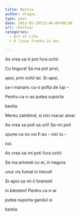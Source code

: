 ```yaml
---
title: Bestia
author: dragos
type: post
date: 2013-05-20T23:44:09+00:00
url: /bestia/
categories:
  - Art of Life
  - O linie franta in doi

---
```

As vrea sa-ti pot fura ochii
  
Cu lingura! Sa ma pot privi,
  
apoi, prin ochii tai. Si-apoi,
  
sa-i mananc cu-o pofta de lup &#8211;
  
Pentru ca n-as putea suporta
  
bestia

Mereu zambind, si nici macar amar
  
As vrea sa poti sa urli! Sa-mi poti
  
spune ca nu voi fi eu &#8211; nici tu &#8211;<!--more-->


  
noi.

As vrea sa-mi poti fura ochii
  
Sa ma privesti cu ei, in negura
  
unui vis fumat in trecut!
  
Si-apoi sa mi-ii hranesti
  
in blestem! Pentru ca n-ai
  
putea suporta gandul si
  
bestia